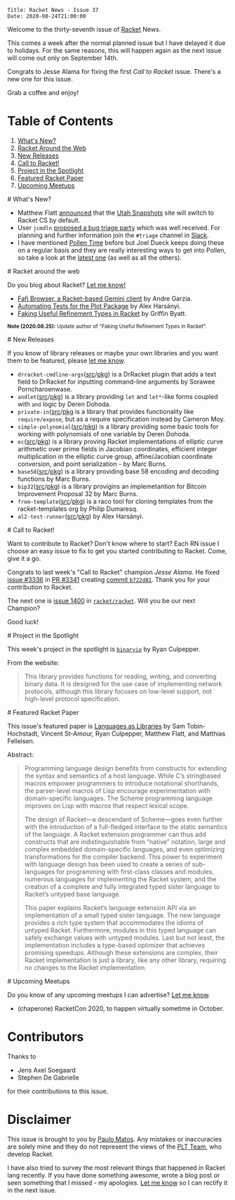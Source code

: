     Title: Racket News - Issue 37
    Date: 2020-08-24T21:00:00

Welcome to the thirty-seventh issue of [Racket](https://www.racket-lang.org) News. 

This comes a week after the normal planned issue but I have delayed it due to holidays. For the same reasons, this will happen again as the next issue will come out only on September 14th.

Congrats to Jesse Alama for fixing the first _Call to Racket_ issue. There's a new one for this issue.

Grab a coffee and enjoy!

# Table of Contents

1. [What's New?](#whatsnew)
2. [Racket Around the Web](#aroundtheweb)
3. [New Releases](#newreleases)
4. [Call to Racket!](#calltoracket)
5. [Project in the Spotlight](#spotlight)
6. [Featured Racket Paper](#featuredpaper)
7. [Upcoming Meetups](#meetups)

<div id='whatsnew'/>
# What's New?

* Matthew Flatt [announced](https://groups.google.com/g/racket-users/c/k_o3Ug-lK_s/m/HwhCtbC6BQAJ) that the [Utah Snapshots](https://www.cs.utah.edu/plt/snapshots/) site will switch to Racket CS by default.
* User `jcmdln` [proposed a bug triage party](https://groups.google.com/g/racket-users/c/Pf_011XdhLU/m/W2-Qy-Y7BAAJ) which was well received. For planning and further information join the `#triage` channel in [Slack](racket.slack.com).
* I have mentioned [Pollen Time](https://buttondown.email/pollentime) before but Joel Dueck keeps doing these on a regular basis and they are really interesting ways to get into Pollen, so take a look at the [latest one](https://youtu.be/bleu1mSAFuo) (as well as all the others).

<div id='aroundtheweb'/>
# Racket around the web

Do you blog about Racket? [Let me know!](mailto:pmatos@linki.tools)

* [Fafi Browser, a Racket-based Gemini client](https://andregarzia.com/2020/08/fafi-browser-a-racket-based-gemini-client.html) by Andre Garzia.
* [Automating Tests for the Plot Package](https://alex-hhh.github.io/2020/08/automating-tests-for-the-plot-package.html) by 
Alex Harsányi.
* [Faking Useful Refinement Types in Racket](https://gmb.is/refinement-types) by Griffin Byatt.

<small><strong>Note (2020.08.25):</strong> Update author of "Faking Useful Refinement Types in Racket".</small>

<div id='newreleases'/>
# New Releases

If you know of library releases or maybe your own libraries and you want them to be featured, please [let me know](mailto:pmatos@linki.tools).

* `drracket-cmdline-args`([src](https://github.com/sorawee/drracket-cmdline-args)/[pkg](https://pkgs.racket-lang.org/package/drracket-cmdline-args)) is a DrRacket plugin that adds a text field to DrRacket for inputting command-line arguments by Sorawee Porncharoenwase.
* `andlet`([src](https://bitbucket.org/derend/andlet.git)/[pkg](https://pkgs.racket-lang.org/package/andlet)) is a library providing `let` and `let*`-like forms coupled with `and` logic by Deren Dohoda.
* `private-in`([src](https://github.com/camoy/private-in/tree/master)/[pkg](https://pkgs.racket-lang.org/package/private-in) is a library that provides functionality like `require/expose`, but as a require specification instead by Cameron Moy.
* `simple-polynomial`([src](https://bitbucket.org/derend/simple-polynomial.git)/[pkg](https://pkgs.racket-lang.org/package/simple-polynomial)) is a library providing some basic tools for working with polynomials of one variable by Deren Dohoda.
* `ec`([src](https://github.com/marckn0x/ec)/[pkg](https://pkgs.racket-lang.org/package/ec)) is a library proving  Racket implementations of elliptic curve arithmetic over prime fields in Jacobian coordinates, efficient integer multiplication in the elliptic curve group, affine/Jacobian coordinate conversion, and point serialization - by Marc Burns.
* `base58`([src](https://github.com/marckn0x/base58)/[pkg](https://pkgs.racket-lang.org/package/base58)) is a library providing base 58 encoding and decoding functions by Marc Burns.
* `bip32`([src](https://github.com/marckn0x/bip32)/[pkg](https://pkgs.racket-lang.org/package/bip32)) is a library provigins an implemetantion for Bitcoin Improvement Proposal 32 by Marc Burns.
* `from-template`([src](https://github.com/nixin72/from-template/tree/master)/[pkg](https://pkgs.racket-lang.org/package/from-template)) is a raco tool for cloning templates from the racket-templates org by Philip Dumaresq.
* `al2-test-runner`([src](https://github.com/alex-hhh/al2-test-runner/tree/master)/[pkg](https://pkgs.racket-lang.org/package/al2-test-runner)) by Alex Harsányi.

<div id='calltoracket'/>
# Call to Racket!

Want to contribute to Racket? Don't know where to start? Each RN issue I choose an easy issue to fix to get you started contributing to Racket. Come, give it a go.

Congrats to last week's "Call to Racket" champion *Jesse Alama*. He fixed [issue #3336](https://github.com/racket/racket/issues/3336) in [PR #3341](https://github.com/racket/racket/pull/3341) creating [commit `b722d81`](https://github.com/racket/racket/commit/b722d810592dbfa1a668bf24eefce29d2773a0f2). Thank you for your contribution to Racket.

The next one is [issue 1400](https://github.com/racket/racket/issues/1400) in [`racket/racket`](https://github.com/racket/racket). Will you be our next Champion?

Good luck! 

<div id='spotlight'/>
# Project in the Spotlight

This week's project in the spotlight is [`binaryio`](https://github.com/rmculpepper/binaryio) by Ryan Culpepper.

From the website:

> This library provides functions for reading, writing, and converting binary data. It is designed for the use case of implementing network protocols, although this library focuses on low-level support, not high-level protocol specification.

<div id='featuredpaper'/>
# Featured Racket Paper

This issue's featured paper is [Languages as Libraries](https://drive.google.com/file/d/1IkIOKGIxfuzQTQWnZQ_H77CBHqCezY8W/view?usp=sharing) by Sam Tobin-Hochstadt, Vincent St-Amour, Ryan Culpepper, Matthew Flatt, and Matthias Felleisen.

Abstract:

> Programming language design benefits from constructs for extending the syntax and semantics of a host language. While C’s stringbased macros empower programmers to introduce notational shorthands, the parser-level macros of Lisp encourage experimentation with domain-specific languages. The Scheme programming language improves on Lisp with macros that respect lexical scope.
> 
> The design of Racket—a descendant of Scheme—goes even further with the introduction of a full-fledged interface to the static semantics of the language. A Racket extension programmer can thus add constructs that are indistinguishable from “native” notation, large and complex embedded domain-specific languages, and even optimizing transformations for the compiler backend. This power to experiment with language design has been used to create a series of sub-languages for programming with first-class classes and modules, numerous languages for implementing the Racket system, and the creation of a complete and fully integrated typed sister language to Racket’s untyped base language.
> 
>This paper explains Racket’s language extension API via an implementation of a small typed sister language. The new language provides a rich type system that accommodates the idioms of untyped Racket. Furthermore, modules in this typed language can safely exchange values with untyped modules. Last but not least, the implementation includes a type-based optimizer that achieves promising speedups. Although these extensions are complex, their Racket implementation is just a library, like any other library, requiring no changes to the Racket implementation.

<div id='meetups'/>
# Upcoming Meetups

Do you know of any upcoming meetups I can advertise? [Let me know](mailto:pmatos@linki.tools).

* (chaperone) RacketCon 2020, to happen virtually sometime in October. 

# Contributors

Thanks to

* Jens Axel Soegaard
* Stephen De Gabrielle

for their contributions to this issue.

# Disclaimer

This issue is brought to you by [Paulo Matos](mailto:pmatos@linki.tools). Any mistakes or inaccuracies are solely mine and
they do not represent the views of the [PLT Team](http://www.racket-lang.org/team.html), who develop Racket.

I have also tried to survey the most relevant things that happened in Racket lang recently. If you have done something awesome, wrote a blog post or seen something that I missed - my apologies. [Let me know](mailto:pmatos@linki.tools) so I can rectify it in the next issue.

